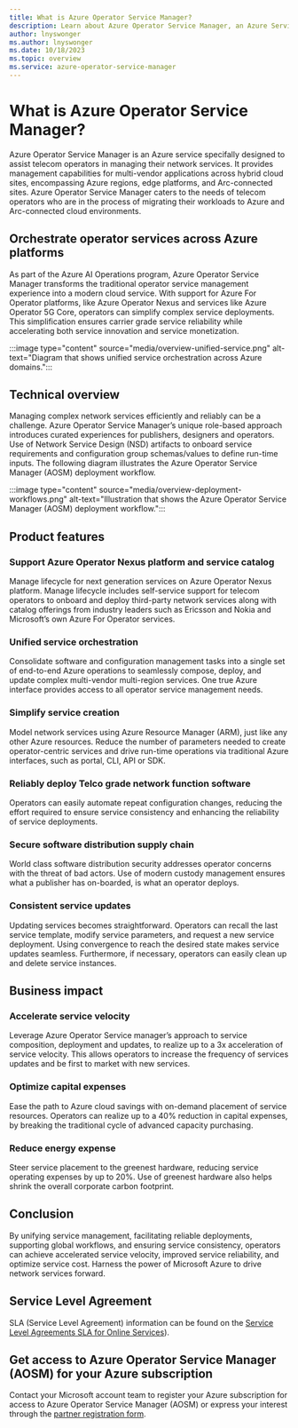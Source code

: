 ```yaml
---
title: What is Azure Operator Service Manager?
description: Learn about Azure Operator Service Manager, an Azure Service for the management of Network Services for telecom operators.
author: lnyswonger
ms.author: lnyswonger
ms.date: 10/18/2023
ms.topic: overview
ms.service: azure-operator-service-manager
---
```

# What is Azure Operator Service Manager?

Azure Operator Service Manager is an Azure service specifally designed to assist telecom operators in managing their network services. It provides management capabilities for multi-vendor applications across hybrid cloud sites, encompassing Azure regions, edge platforms, and Arc-connected sites. Azure Operator Service Manager caters to the needs of telecom operators who are in the process of migrating their workloads to Azure and Arc-connected cloud environments.

## Orchestrate operator services across Azure platforms

As part of the Azure AI Operations program, Azure Operator Service Manager transforms the traditional operator service management experience into a modern cloud service. With support for Azure For Operator platforms, like Azure Operator Nexus and services like Azure Operator 5G Core, operators can simplify complex service deployments. This simplification ensures carrier grade service reliability while accelerating both service innovation and service monetization.

:::image type="content" source="media/overview-unified-service.png" alt-text="Diagram that shows unified service orchestration across Azure domains.":::

## Technical overview

Managing complex network services efficiently and reliably can be a challenge.  Azure Operator Service Manager’s unique role-based approach introduces curated experiences for publishers, designers and operators.  Use of Network Service Design (NSD) artifacts to onboard service requirements and configuration group schemas/values to define run-time inputs. The following diagram illustrates the Azure Operator Service Manager (AOSM) deployment workflow.

:::image type="content" source="media/overview-deployment-workflows.png" alt-text="Illustration that shows the Azure Operator Service Manager (AOSM) deployment workflow.":::

## Product features

### Support Azure Operator Nexus platform and service catalog

Manage lifecycle for next generation services on Azure Operator Nexus platform. Manage lifecycle includes self-service support for telecom operators to onboard and deploy third-party network services along with catalog offerings from industry leaders such as Ericsson and Nokia and Microsoft’s own Azure For Operator services.

### Unified service orchestration

Consolidate software and configuration management tasks into a single set of end-to-end Azure operations to seamlessly compose, deploy, and update complex multi-vendor multi-region services. One true Azure interface provides access to all operator service management needs.

### Simplify service creation

Model network services using Azure Resource Manager (ARM), just like any other Azure resources.  Reduce the number of parameters needed to create operator-centric services and drive run-time operations via traditional Azure interfaces, such as portal, CLI, API or SDK.

### Reliably deploy Telco grade network function software

Operators can easily automate repeat configuration changes, reducing the effort required to ensure service consistency and enhancing the reliability of service deployments.

### Secure software distribution supply chain

World class software distribution security addresses operator concerns with the threat of bad actors.  Use of modern custody management ensures what a publisher has on-boarded, is what an operator deploys.

### Consistent service updates

Updating services becomes straightforward. Operators can recall the last service template, modify service parameters, and request a new service deployment. Using convergence to reach the desired state makes service updates seamless. Furthermore, if necessary, operators can easily clean up and delete service instances.

## Business impact

### Accelerate service velocity

Leverage Azure Operator Service manager’s approach to service composition, deployment and updates, to realize up to a 3x acceleration of service velocity. This allows operators to increase the frequency of services updates and be first to market with new services.

### Optimize capital expenses

Ease the path to Azure cloud savings with on-demand placement of service resources.  Operators can realize up to a 40% reduction in capital expenses, by breaking the traditional cycle of advanced capacity purchasing.

### Reduce energy expense

Steer service placement to the greenest hardware, reducing service operating expenses by up to 20%. Use of greenest hardware also helps shrink the overall corporate carbon footprint.

## Conclusion

By unifying service management, facilitating reliable deployments, supporting global workflows, and ensuring service consistency, operators can achieve accelerated service velocity, improved service reliability, and optimize service cost. Harness the power of Microsoft Azure to drive network services forward.

## Service Level Agreement

SLA (Service Level Agreement) information can be found on the [Service Level Agreements SLA for Online Services](https://www.microsoft.com/licensing/docs/view/Service-Level-Agreements-SLA-for-Online-Services?lang=1)).

## Get access to Azure Operator Service Manager (AOSM) for your Azure subscription

Contact your Microsoft account team to register your Azure subscription for access to Azure Operator Service Manager (AOSM) or express your interest through the [partner registration form](https://forms.office.com/pages/responsepage.aspx?id=v4j5cvGGr0GRqy180BHbR7lMzG3q6a5Hta4AIflS-llUMlNRVVZFS00xOUNRM01DNkhENURXU1o2TS4u).
